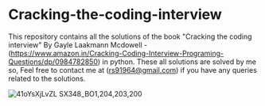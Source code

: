 # Cracking-the-coding-interview

This repository contains all the solutions of the book "Cracking the coding interview" By Gayle Laakmann Mcdowell - (https://www.amazon.in/Cracking-Coding-Interview-Programing-Questions/dp/0984782850)
in python.
These all solutions are solved by me so, Feel free to contact me at (rs91964@gmail.com) if you have any queries related to the solutions.


![41oYsXjLvZL _SX348_BO1,204,203,200_](https://user-images.githubusercontent.com/51259329/185697806-ec30a83b-b869-4e80-996d-aac8fa6789da.jpg)
